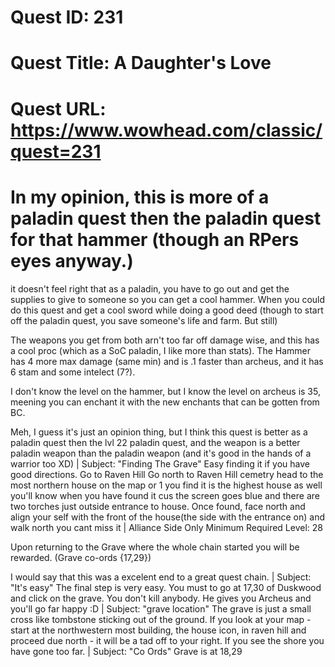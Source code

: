 # Quest ID: 231
# Quest Title: A Daughter's Love
# Quest URL: https://www.wowhead.com/classic/quest=231
# In my opinion, this is more of a paladin quest then the paladin quest for that hammer (though an RPers eyes anyway.)

it doesn't feel right that as a paladin, you have to go out and get the supplies to give to someone so you can get a cool hammer. When you could do this quest and get a cool sword while doing a good deed (though to start off the paladin quest, you save someone's life and farm. But still)

The weapons you get from both arn't too far off damage wise, and this has a cool proc (which as a SoC paladin, I like more than stats). The Hammer has 4 more max damage (same min) and is .1 faster than archeus, and it has 6 stam and some intelect (7?).

I don't know the level on the hammer, but I know the level on archeus is 35, meening you can enchant it with the new enchants that can be gotten from BC.

Meh, I guess it's just an opinion thing, but I think this quest is better as a paladin quest then the lvl 22 paladin quest, and the weapon is a better paladin weapon than the paladin weapon (and it's good in the hands of a warrior too XD) | Subject: "Finding The Grave"
Easy finding it if you have good directions.
Go to Raven Hill Go north to Raven Hill cemetry head to the most northern house on the map or 1 you find it is the highest house as well you'll know when you have found it cus the screen goes blue and there are two torches just outside entrance to house. Once found, face north and align your self with the front of the house(the side with the entrance on) and walk north you cant miss it | Alliance Side Only
Minimum Required Level: 28

Upon returning to the Grave where the whole chain started you will be rewarded. (Grave co-ords {17,29})

I would say that this was a excelent end to a great quest chain. | Subject: "It's easy"
The final step is very easy. You must to go at 17,30 of Duskwood and click on the grave.
You don't kill anybody. He gives you Archeus and you'll go far happy :D | Subject: "grave location"
The grave is just a small cross like tombstone sticking out of the ground. If you look at your map - start at the northwestern most building, the house icon, in raven hill and proceed due north - it will be a tad off to your right. If you see the shore you have gone too far. | Subject: "Co Ords"
Grave is at 18,29